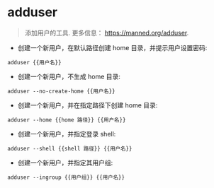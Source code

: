 # adduser

> 添加用户的工具.
> 更多信息： <https://manned.org/adduser>.

- 创建一个新用户，在默认路径创建 home 目录，并提示用户设置密码:

`adduser {{用户名}}`

- 创建一个新用户，不生成 home 目录:

`adduser --no-create-home {{用户名}}`

- 创建一个新用户，并在指定路径下创建 home 目录:

`adduser --home {{home 路径}} {{用户名}}`

- 创建一个新用户，并指定登录 shell:

`adduser --shell {{shell 路径}} {{用户名}}`

- 创建一个新用户，并指定其用户组:

`adduser --ingroup {{用户组}} {{用户名}}`
